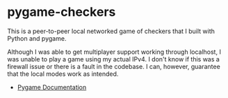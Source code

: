# pygame-checkers
This is a peer-to-peer local networked game of checkers that I built with Python and pygame.

Although I was able to get multiplayer support working through localhost, I was unable to
play a game using my actual IPv4. I don't know if this was a firewall issue or there is a fault in the codebase.
I can, however, guarantee that the local modes work as intended.

- [Pygame Documentation](https://www.pygame.org/docs/)
